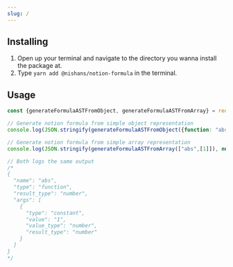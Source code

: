 ```yaml
---
slug: /
---
```


## Installing

1. Open up your terminal and navigate to the directory you wanna install the package at.
2. Type `yarn add @nishans/notion-formula` in the terminal.

## Usage

```js
const {generateFormulaASTFromObject, generateFormulaASTFromArray} = require("@nishans/notion-formula");

// Generate notion formula from simple object representation
console.log(JSON.stringify(generateFormulaASTFromObject({function: "abs", args: [1]}), null, 2));

// Generate notion formula from simple array representation
console.log(JSON.stringify(generateFormulaASTFromArray(["abs",[1]]), null, 2));

// Both logs the same output
/*
{
  "name": "abs",
  "type": "function",        
  "result_type": "number",   
  "args": [
    {
      "type": "constant",    
      "value": "1",
      "value_type": "number",
      "result_type": "number"
    }
  ]
}
*/
```